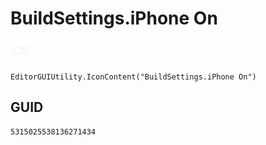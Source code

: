 # BuildSettings.iPhone On
![](/img/BuildSettings.iPhone%20On.png)

``` CSharp
EditorGUIUtility.IconContent("BuildSettings.iPhone On")
```
## GUID
```
5315025538136271434
```
